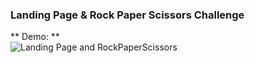 ### Landing Page & Rock Paper Scissors Challenge

** Demo: ** <br>
![Landing Page and RockPaperScissors](https://media.giphy.com/media/lEqyAW7AxMt85eNLOV/giphy.gif)
